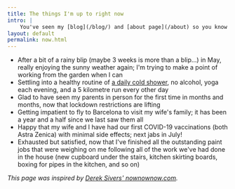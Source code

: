 ```yaml
---
title: The things I'm up to right now
intro: |
    You've seen my [blog](/blog/) and [about page](/about) so you know what I'm interested in and how I ended up doing what I do, but what am I up to *right now*?
layout: default
permalink: now.html
---
```


- After a bit of a rainy blip (maybe 3 weeks is more than a blip…) in May, really enjoying the sunny weather again; I'm trying to make a point of working from the garden when I can
- Settling into a healthy routine of [a daily cold shower](https://www.bbc.co.uk/programmes/m000v83f), no alcohol, yoga each evening, and a 5 kilometre run every other day
- Glad to have seen my parents in person for the first time in months and months, now that lockdown restrictions are lifting
- Getting impatient to fly to Barcelona to visit my wife's family; it has been a year and a half since we last saw them all
- Happy that my wife and I have had our first COVID-19 vaccinations (both Astra Zenica) with minimal side effects; next jabs in July!
- Exhausted but satisfied, now that I've finished all the outstanding paint jobs that were weighing on me following all of the work we've had done in the house (new cupboard under the stairs, kitchen skirting boards, boxing for pipes in the kitchen, and so on)

<i>This page was inspired by [Derek Sivers' nownownow.com](https://nownownow.com/about).</i>
